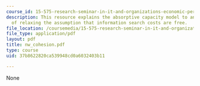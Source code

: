 ```yaml
---
course_id: 15-575-research-seminar-in-it-and-organizations-economic-perspectives-spring-2004
description: This resource explains the absorptive capacity model to analyze the implications
  of relaxing the assumption that information search costs are free.
file_location: /coursemedia/15-575-research-seminar-in-it-and-organizations-economic-perspectives-spring-2004/37b8622820ca539948cd0a6032403b11_nw_cohesion.pdf
file_type: application/pdf
layout: pdf
title: nw_cohesion.pdf
type: course
uid: 37b8622820ca539948cd0a6032403b11

---
```

None
